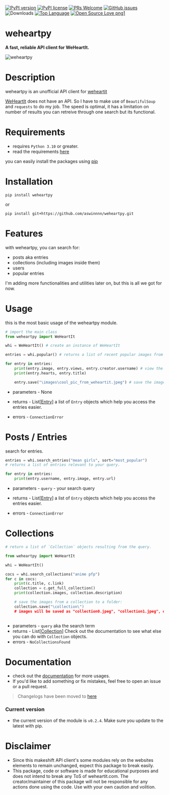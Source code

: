 [![PyPI version](https://badge.fury.io/py/weheartpy.svg)](https://badge.fury.io/py/weheartpy) [![PyPI license](https://img.shields.io/pypi/l/ansicolortags.svg)](https://pypi.python.org/pypi/ansicolortags/) [![PRs Welcome](https://img.shields.io/badge/PRs-welcome-brightgreen.svg?style=flat-square)](http://makeapullrequest.com) [![GitHub issues](https://img.shields.io/github/issues/aswinnnn/weheartpy.svg)](https://GitHub.com/aswinnnn/weheartpy/issues/) ![Downloads](https://static.pepy.tech/personalized-badge/weheartpy?period=total&units=abbreviation&left_color=black&right_color=black&left_text=Downloads)  [![Top Language](https://img.shields.io/github/languages/top/aswinnnn/weheartpy)](https://img.shields.io/github/languages/top/aswinnnn/weheartpy) [![Open Source Love png1](https://badges.frapsoft.com/os/v1/open-source.png?v=103)](https://github.com/ellerbrock/open-source-badges/)
# **weheartpy**

**A fast, reliable API client for WeHeartIt.**

![weheartpy](https://media.discordapp.net/attachments/1002212458502557718/1003290415329443850/PicsArt_07-31-06.47.36.jpg) 

# Description
weheartpy is an unofficial API client for [weheartit](https://weheartit.com)

[WeHeartIt](https://weheartit.com) does not have an API. So I have to make use of `BeautifulSoup`
and `requests` to do my job. The speed is optimal, it has a limitation on number of results you can retreive through one search but its functional.


# Requirements
* requires `Python 3.10` or greater.
* read the requirements [here](requirements.txt)

you can easily install the packages using [pip](https://pypi.org)

# Installation
```
pip install weheartpy
```
or
```
pip install git+https://github.com/aswinnnn/weheartpy.git

```

# Features
with weheartpy, you can search for:
- posts aka entries
- collections (including images inside them)
- users
- popular entries

I'm adding more functionalities and utilities later on, 
but this is all we got for now. 

# Usage
this is the most basic usage of the weheartpy module.

```python
# import the main class
from weheartpy import WeHeartIt

whi = WeHeartIt() # create an instance of WeHeartIt

entries = whi.popular() # returns a list of recent popular images from homepage.

for entry in entries:
	print(entry.image, entry.views, entry.creator.username) # view the entry's contents
	print(entry.hearts, entry.title)

	entry.save("\images\cool_pic_from_weheartit.jpeg") # save the image from the post locally.

```
* parameters - None

* returns - List[[Entry](weheartpy/models.py)] a list of `Entry` objects which help you access the entries easier. 
* errors - `ConnectionError`

# Posts / Entries
search for entries.
```python
entries = whi.search_entries("mean girls", sort="most_popular")
# returns a list of entries relevant to your query.

for entry in entries:
	print(entry.username, entry.image, entry.url)
```
* parameters - `query` - your search query

* returns - List[[Entry](weheartpy/models.py)] a list of `Entry` objects which help you access the entries easier. 
* errors - `ConnectionError`


# Collections

```python
# return a list of `Collection` objects resulting from the query.

from weheartpy import WeHeartIt

whi = WeHeartIt()

cocs = whi.search_collections("anime pfp")
for c in cocs:
    print(c.title, c.link)
    collection = c.get_full_collection()
    print(collection.images, collection.description)

	# save the images from a collection to a folder:
	collection.save("\collection\")
	# images will be saved as "collection0.jpeg", "collection1.jpeg", etc.
	
```
* parameters - `query` aka the search term
* returns - List[[Collection](weheartpy/models.py)] Check out the documentation to see what else you can do with `Collection` objects.
* errors - `NoCollectionsFound` 

# Documentation
* check out the [documentation](https://aswinnnn.github.io/weheartpy/) for more usages. 
* If you'd like to add something or fix mistakes, feel free to open an issue or a pull request.

> Changelogs have been moved to [here](CHANGELOG.md)

### Current version
* the current version of the module is `v0.2.4`. Make sure you update to the latest with pip.

# Disclaimer
- Since this makeshift API client's some modules rely on the websites elements to remain unchanged, expect this package to break easily.
- This package, code or software is made for educational purposes and does not intend to break any ToS of weheartit.com. The creator/maintainer of this package will not be responsible for any actions done using the code. Use with your own caution and volition.
 

